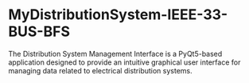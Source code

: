 # MyDistributionSystem-IEEE-33-BUS-BFS
The Distribution System Management Interface is a PyQt5-based application designed to provide an intuitive graphical user interface for managing data related to electrical distribution systems. 
